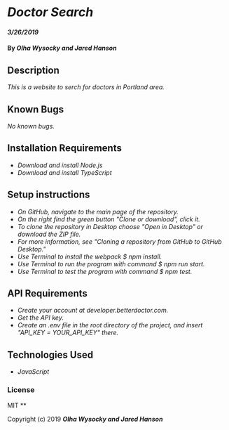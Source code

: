 # _Doctor Search_

#### _3/26/2019_

#### By _**Olha Wysocky and Jared Hanson**_

## Description
_This is a website to serch for doctors in Portland area._

## Known Bugs

_No known bugs._

## Installation Requirements
* _Download and install Node.js_
* _Download and install TypeScript_

## Setup instructions
* _On GitHub, navigate to the main page of the repository._
* _On the right find the green button "Clone or download", click it._
* _To clone the repository in Desktop choose "Open in Desktop" or download the ZIP file._
* _For more information, see "Cloning a repository from GitHub to GitHub Desktop."_
* _Use Terminal to install the webpack $ npm install._
* _Use Terminal to run the program with command $ npm run start._
* _Use Terminal to test the program with command $ npm test._

## API Requirements
* _Create your account at developer.betterdoctor.com._
* _Get the API key._
* _Create an .env file in the root directory of the project, and insert "API_KEY = YOUR_API_KEY" there._

## Technologies Used

* _JavaScript_

### License
MIT
**

Copyright (c) 2019 **_Olha Wysocky and Jared Hanson_**
